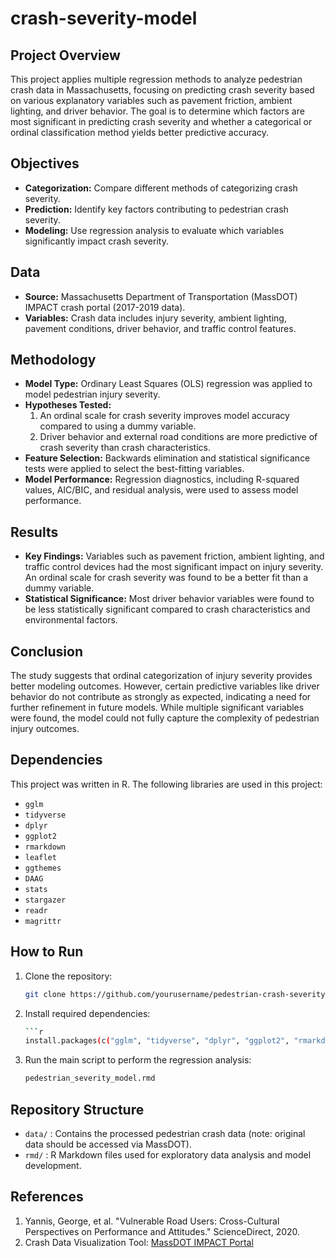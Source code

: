 # crash-severity-model

## Project Overview
This project applies multiple regression methods to analyze pedestrian crash data in Massachusetts, focusing on predicting crash severity based on various explanatory variables such as pavement friction, ambient lighting, and driver behavior. The goal is to determine which factors are most significant in predicting crash severity and whether a categorical or ordinal classification method yields better predictive accuracy.

## Objectives
- **Categorization:** Compare different methods of categorizing crash severity.
- **Prediction:** Identify key factors contributing to pedestrian crash severity.
- **Modeling:** Use regression analysis to evaluate which variables significantly impact crash severity.

## Data
- **Source:** Massachusetts Department of Transportation (MassDOT) IMPACT crash portal (2017-2019 data).
- **Variables:** Crash data includes injury severity, ambient lighting, pavement conditions, driver behavior, and traffic control features.
  
## Methodology
- **Model Type:** Ordinary Least Squares (OLS) regression was applied to model pedestrian injury severity.
- **Hypotheses Tested:**
  1. An ordinal scale for crash severity improves model accuracy compared to using a dummy variable.
  2. Driver behavior and external road conditions are more predictive of crash severity than crash characteristics.
- **Feature Selection:** Backwards elimination and statistical significance tests were applied to select the best-fitting variables.
- **Model Performance:** Regression diagnostics, including R-squared values, AIC/BIC, and residual analysis, were used to assess model performance.

## Results
- **Key Findings:** Variables such as pavement friction, ambient lighting, and traffic control devices had the most significant impact on injury severity. An ordinal scale for crash severity was found to be a better fit than a dummy variable.
- **Statistical Significance:** Most driver behavior variables were found to be less statistically significant compared to crash characteristics and environmental factors.

## Conclusion
The study suggests that ordinal categorization of injury severity provides better modeling outcomes. However, certain predictive variables like driver behavior do not contribute as strongly as expected, indicating a need for further refinement in future models. While multiple significant variables were found, the model could not fully capture the complexity of pedestrian injury outcomes.

## Dependencies
This project was written in R. The following libraries are used in this project:
- `gglm`
- `tidyverse`
- `dplyr`
- `ggplot2`
- `rmarkdown`
- `leaflet`
- `ggthemes`
- `DAAG`
- `stats`
- `stargazer`
- `readr`
- `magrittr`

## How to Run
1. Clone the repository:
    ```bash
    git clone https://github.com/yourusername/pedestrian-crash-severity-modeling.git
    ```
2. Install required dependencies:
    ```bash
    ```r
    install.packages(c("gglm", "tidyverse", "dplyr", "ggplot2", "rmarkdown", "leaflet", "ggthemes", "DAAG", "stats", "stargazer", "readr", "magrittr"))
    ```
3. Run the main script to perform the regression analysis:
    ```bash
    pedestrian_severity_model.rmd
    ```
## Repository Structure
- `data/` : Contains the processed pedestrian crash data (note: original data should be accessed via MassDOT).
- `rmd/` :  R Markdown files used for exploratory data analysis and model development.

## References
1. Yannis, George, et al. "Vulnerable Road Users: Cross-Cultural Perspectives on Performance and Attitudes." ScienceDirect, 2020.
2. Crash Data Visualization Tool: [MassDOT IMPACT Portal](https://apps.impact.dot.state.ma.us/cdp/home)
